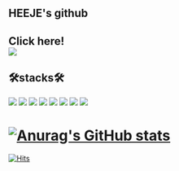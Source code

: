 ## HEEJE's github
 
 
 
 Click here!  
<a href="https://veiled-wallflower-d6c.notion.site/Developer-Heeje-s-TIL-06a18fbf6cf64cebaa9c05666204b05e"><img src="https://img.shields.io/badge/HEEJE TIL-000000?style=flat-square&logo=notion&logoColor=white"/></a>  
---



<!-- ## MARKET PROJECT(HIHEEJE)
[![Readme Card](https://github-readme-stats.vercel.app/api/pin/?username=anuraghazra&repo=github-readme-stats)](https://github.com/anuraghazra/github-readme-stats)
 -->

## 🛠stacks🛠
<img src="https://img.shields.io/badge/React-61DAFB?style=flat-square&logo=React&logoColor=white"/> <img src="https://img.shields.io/badge/Next.js-000000?style=flat-square&logo=Next.js&logoColor=white"/>
<img src="https://img.shields.io/badge/TypeScript-3178C6?style=flat-square&logo=TypeScript&logoColor=white"/> 
<img src="https://img.shields.io/badge/JavaScript-F7DF1E?style=flat-square&logo=JavaScript&logoColor=white"/> 
<img src="https://img.shields.io/badge/HTML5-E34F26?style=flat-square&logo=HTML5&logoColor=white"/> 
<img src="https://img.shields.io/badge/CSS3-1572B6?style=flat-square&logo=CSS3&logoColor=white"/> <img src="https://img.shields.io/badge/GraphQL-E10098?style=flat-square&logo=GraphQL&logoColor=white"/> <img src="https://img.shields.io/badge/Apollo-311C87?style=flat-square&logo=Apollo GraphQL&logoColor=white"/> 

[![Anurag's GitHub stats](https://github-readme-stats.vercel.app/api?username=heeje0910)](https://github.com/heeje0910/github-readme-stats) 
===


<!-- [![Top Langs](https://github-readme-stats.vercel.app/api/top-langs/?username=anuraghazra)](https://github.com/anuraghazra/github-readme-stats)    -->


[![Hits](https://hits.seeyoufarm.com/api/count/incr/badge.svg?url=https%3A%2F%2Fgithub.com%2Fheeje0910&count_bg=%2379C83D&title_bg=%23555555&icon=github.svg&icon_color=%23E7E7E7&title=gitub&edge_flat=false)](https://hits.seeyoufarm.com)





